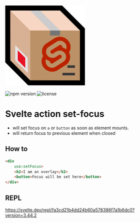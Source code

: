![svackage logo](https://raw.githubusercontent.com/svackages/persistent-store/main/logo.png)

![npm version](https://img.shields.io/npm/v/@svackages/set-focus)
![license](https://img.shields.io/github/license/svackages/set-focus)
# Svelte action set-focus

- will set focus on `a` or `button` as soon as element mounts.
- will return focus to previous element when closed

## How to
```html
<div
    use:setFocus>
    <h2>I am an overlay</h2>
    <button>Focus will be set here</button>
</div>
```

## REPL
https://svelte.dev/repl/fa3cd21b4dd24b60a578386f7a1b6dc0?version=3.44.2
